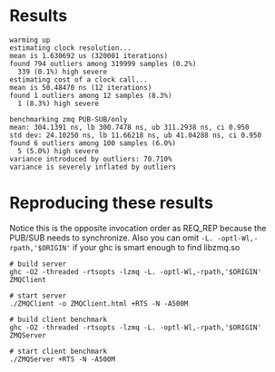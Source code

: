 Results
=======

    warming up
    estimating clock resolution...
    mean is 1.630692 us (320001 iterations)
    found 794 outliers among 319999 samples (0.2%)
      339 (0.1%) high severe
    estimating cost of a clock call...
    mean is 50.48470 ns (12 iterations)
    found 1 outliers among 12 samples (8.3%)
      1 (8.3%) high severe

    benchmarking zmq PUB-SUB/only
    mean: 304.1391 ns, lb 300.7478 ns, ub 311.2938 ns, ci 0.950
    std dev: 24.10250 ns, lb 11.66218 ns, ub 41.04288 ns, ci 0.950
    found 6 outliers among 100 samples (6.0%)
      5 (5.0%) high severe
    variance introduced by outliers: 70.710%
    variance is severely inflated by outliers

Reproducing these results
=========================

Notice this is the opposite invocation order as REQ_REP because the PUB/SUB
needs to synchronize. Also you can omit `-L. -optl-Wl,-rpath,'$ORIGIN'`
if your ghc is smart enough to find libzmq.so

    # build server
    ghc -O2 -threaded -rtsopts -lzmq -L. -optl-Wl,-rpath,'$ORIGIN' ZMQClient

    # start server
    ./ZMQClient -o ZMQClient.html +RTS -N -A500M

    # build client benchmark
    ghc -O2 -threaded -rtsopts -lzmq -L. -optl-Wl,-rpath,'$ORIGIN' ZMQServer
    
    # start client benchmark
    ./ZMQServer +RTS -N -A500M
